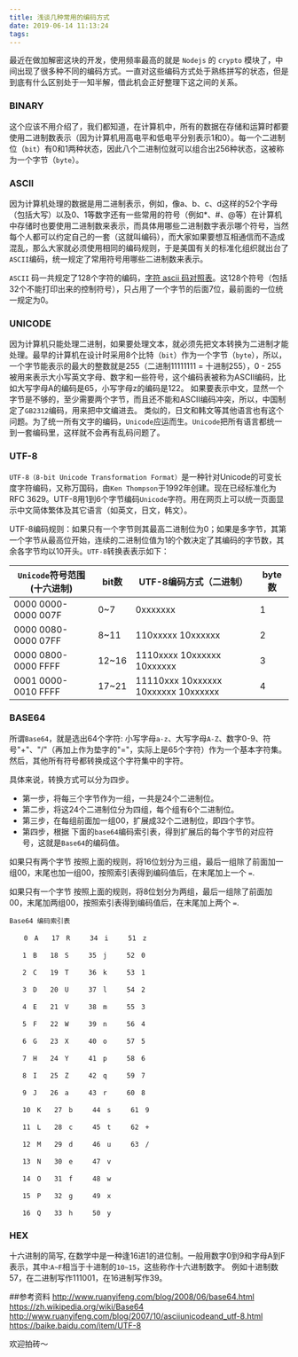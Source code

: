 ```yaml
---
title: 浅谈几种常用的编码方式
date: 2019-06-14 11:13:24
tags:
---
```


最近在做加解密这块的开发，使用频率最高的就是 `Nodejs` 的 `crypto` 模块了，中间出现了很多种不同的编码方式。一直对这些编码方式处于熟练拼写的状态，但是到底有什么区别处于一知半解，借此机会正好整理下这之间的关系。

### BINARY
这个应该不用介绍了，我们都知道，在计算机中，所有的数据在存储和运算时都要使用二进制数表示（因为计算机用高电平和低电平分别表示1和0）。每一个二进制位（`bit`）有0和1两种状态，因此八个二进制位就可以组合出256种状态，这被称为一个字节（`byte`）。

### ASCII
因为计算机处理的数据是用二进制表示，例如，像a、b、c、d这样的52个字母（包括大写）以及0、1等数字还有一些常用的符号（例如*、#、@等）在计算机中存储时也要使用二进制数来表示，而具体用哪些二进制数字表示哪个符号，当然每个人都可以约定自己的一套（这就叫编码），而大家如果要想互相通信而不造成混乱，那么大家就必须使用相同的编码规则，于是美国有关的标准化组织就出台了`ASCII`编码，统一规定了常用符号用哪些二进制数来表示。

`ASCII` 码一共规定了128个字符的编码，[字符 ascii 码对照表](https://baike.baidu.com/item/ASCII/309296#3)。这128个符号（包括32个不能打印出来的控制符号），只占用了一个字节的后面7位，最前面的一位统一规定为0。

### UNICODE
因为计算机只能处理二进制，如果要处理文本，就必须先把文本转换为二进制才能处理。最早的计算机在设计时采用8个比特（`bit`）作为一个字节（`byte`），所以，一个字节能表示的最大的整数就是255（二进制11111111 = 十进制255），0 - 255被用来表示大小写英文字母、数字和一些符号，这个编码表被称为ASCII编码，比如大写字母A的编码是65，小写字母z的编码是122。
如果要表示中文，显然一个字节是不够的，至少需要两个字节，而且还不能和ASCII编码冲突，所以，中国制定了`GB2312`编码，用来把中文编进去。
类似的，日文和韩文等其他语言也有这个问题。为了统一所有文字的编码，`Unicode`应运而生。`Unicode`把所有语言都统一到一套编码里，这样就不会再有乱码问题了。

### UTF-8
`UTF-8（8-bit Unicode Transformation Format）`是一种针对Unicode的可变长度字符编码，又称万国码，由`Ken Thompson`于1992年创建。现在已经标准化为RFC 3629。UTF-8用1到6个字节编码`Unicode`字符。用在网页上可以统一页面显示中文简体繁体及其它语言（如英文，日文，韩文）。

UTF-8编码规则：如果只有一个字节则其最高二进制位为0；如果是多字节，其第一个字节从最高位开始，连续的二进制位值为1的个数决定了其编码的字节数，其余各字节均以10开头。`UTF-8`转换表表示如下：

| `Unicode`符号范围(十六进制) | bit数 | UTF-8编码方式（二进制）| byte数|
| --- | --- | --- | --- |
|0000 0000-0000 007F | 0~7 | 0xxxxxxx | 1 |
| 0000 0080-0000 07FF | 8~11 | 110xxxxx 10xxxxxx | 2 |
| 0000 0800-0000 FFFF | 12~16 | 1110xxxx 10xxxxxx 10xxxxxx | 3 |
| 0001 0000-0010 FFFF | 17~21 | 11110xxx 10xxxxxx 10xxxxxx 10xxxxxx | 4|

### BASE64
所谓`Base64`，就是选出64个字符: 小写字母`a-z`、大写字母`A-Z`、数字0-9、符号"+"、"/"（再加上作为垫字的"="，实际上是65个字符）作为一个基本字符集。然后，其他所有符号都转换成这个字符集中的字符。

具体来说，转换方式可以分为四步。

 - 第一步，将每三个字节作为一组，一共是24个二进制位。
 - 第二步，将这24个二进制位分为四组，每个组有6个二进制位。
 - 第三步，在每组前面加一组00，扩展成32个二进制位，即四个字节。
 - 第四步，根据 下面的`base64`编码索引表，得到扩展后的每个字节的对应符号，这就是`Base64`的编码值。

如果只有两个字节
按照上面的规则，将16位划分为三组，最后一组除了前面加一组00，末尾也加一组00，按照索引表得到编码值后，在末尾加上一个 `=`.

如果只有一个字节
按照上面的规则，将8位划分为两组，最后一组除了前面加00，末尾加两组00，按照索引表得到编码值后，在末尾加上两个 `=`.

```
Base64 编码索引表

　  0　A　　17　R　　　34　i　　　51　z

　　1　B　　18　S　　　35　j　　　52　0

　　2　C　　19　T　　　36　k　　　53　1

　　3　D　　20　U　　　37　l　　　54　2

　　4　E　　21　V　　　38　m　　　55　3

　　5　F　　22　W　　　39　n　　　56　4

　　6　G　　23　X　　　40　o　　　57　5

　　7　H　　24　Y　　　41　p　　　58　6

　　8　I　　25　Z　　　42　q　　　59　7

　　9　J　　26　a　　　43　r　　　60　8

　　10　K　　27　b　　　44　s　　　61　9

　　11　L　　28　c　　　45　t　　　62　+

　　12　M　　29　d　　　46　u　　　63　/

　　13　N　　30　e　　　47　v

　　14　O　　31　f　　　48　w　　　

　　15　P　　32　g　　　49　x

　　16　Q　　33　h　　　50　y
```
### HEX
十六进制的简写, 在数学中是一种逢16进1的进位制。一般用数字0到9和字母A到F表示，其中:`A~F`相当于十进制的`10~15`，这些称作十六进制数字。
例如十进制数57，在二进制写作111001，在16进制写作39。


##参考资料
http://www.ruanyifeng.com/blog/2008/06/base64.html 
https://zh.wikipedia.org/wiki/Base64 
http://www.ruanyifeng.com/blog/2007/10/asciiunicodeand_utf-8.html 
https://baike.baidu.com/item/UTF-8

欢迎拍砖～